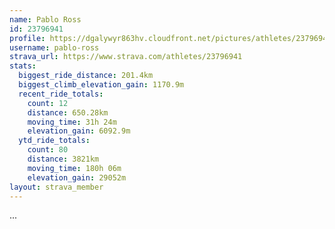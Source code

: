 ```yaml
---
name: Pablo Ross
id: 23796941
profile: https://dgalywyr863hv.cloudfront.net/pictures/athletes/23796941/14615399/1/large.jpg
username: pablo-ross
strava_url: https://www.strava.com/athletes/23796941
stats:
  biggest_ride_distance: 201.4km
  biggest_climb_elevation_gain: 1170.9m
  recent_ride_totals:
    count: 12
    distance: 650.28km
    moving_time: 31h 24m
    elevation_gain: 6092.9m
  ytd_ride_totals:
    count: 80
    distance: 3821km
    moving_time: 180h 06m
    elevation_gain: 29052m
layout: strava_member
--- 
```

...

